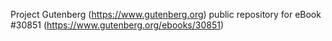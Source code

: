Project Gutenberg (https://www.gutenberg.org) public repository for eBook #30851 (https://www.gutenberg.org/ebooks/30851)
